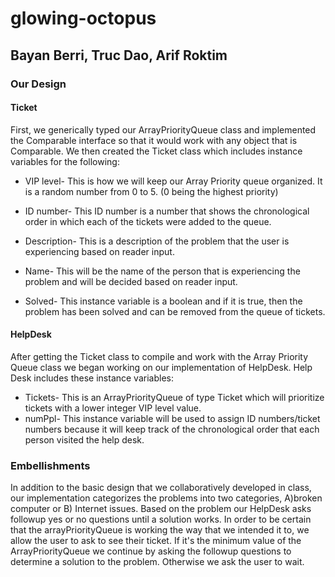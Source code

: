 # glowing-octopus
## Bayan Berri, Truc Dao, Arif Roktim

### Our Design

#### Ticket
First, we generically typed our ArrayPriorityQueue class and implemented the Comparable interface so that it would work with any object that is Comparable.
We then created the Ticket class which includes instance variables for the following:

* VIP level- This is how we will keep our Array Priority queue organized. It is a random number from 0 to 5. (0 being the highest priority)  

* ID number- This ID number is a number that shows the chronological order in which each of the tickets were added to the queue.

* Description- This is a description of the problem that the user is experiencing based on reader input. 

* Name- This will be the name of the person that is experiencing the problem and will be decided based on reader input.

* Solved- This instance variable is a boolean and if it is true, then the problem has been solved and can be removed from the queue of tickets.

#### HelpDesk
After getting the Ticket class to compile and work with the Array Priority Queue class we began working on our implementation of HelpDesk. Help Desk includes these instance variables:
* Tickets- This is an ArrayPriorityQueue of type Ticket which will prioritize tickets with a lower integer VIP level value.
* numPpl- This instance variable will be used to assign ID numbers/ticket numbers because it will keep track of the chronological order that each person visited the help desk.


### Embellishments

In addition to the basic design that we collaboratively developed in class,
 our implementation categorizes the problems into two categories, A)broken computer or B) Internet issues. 
 Based on the problem our HelpDesk asks followup yes or no questions until a solution works.
In order to be certain that the arrayPriorityQueue is working the way that we intended it to, 
we allow the user to ask to see their ticket. If it's the minimum value of the ArrayPriorityQueue we continue
by asking the followup questions to determine a solution to the problem. Otherwise we ask the user to wait. 
 



